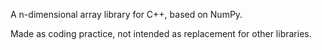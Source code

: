 A n-dimensional array library for C++, based on NumPy.

Made as coding practice, not intended as replacement for other libraries.